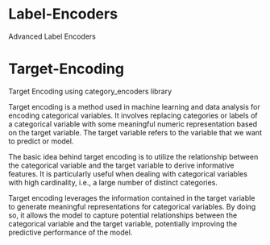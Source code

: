 # Label-Encoders
Advanced Label Encoders

# Target-Encoding
Target Encoding using category_encoders library

Target encoding is a method used in machine learning and data analysis for encoding categorical variables. It involves replacing categories or labels of a categorical variable with some meaningful numeric representation based on the target variable. The target variable refers to the variable that we want to predict or model.

The basic idea behind target encoding is to utilize the relationship between the categorical variable and the target variable to derive informative features. It is particularly useful when dealing with categorical variables with high cardinality, i.e., a large number of distinct categories.

Target encoding leverages the information contained in the target variable to generate meaningful representations for categorical variables. By doing so, it allows the model to capture potential relationships between the categorical variable and the target variable, potentially improving the predictive performance of the model.

